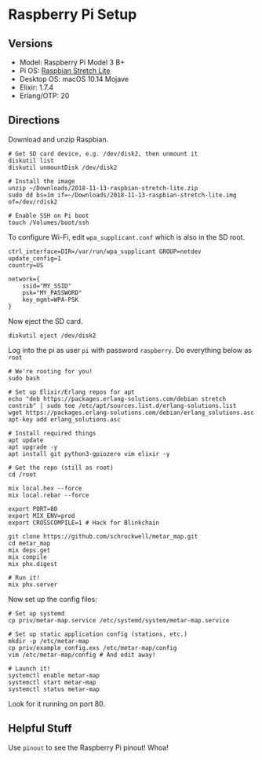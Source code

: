 # Raspberry Pi Setup

## Versions

* Model: Raspberry Pi Model 3 B+
* Pi OS: [Raspbian Stretch Lite](https://www.raspberrypi.org/downloads/raspbian/)
* Desktop OS: macOS 10.14 Mojave
* Elixir: 1.7.4
* Erlang/OTP: 20

## Directions

Download and unzip Raspbian.

```
# Get SD card device, e.g. /dev/disk2, then unmount it
diskutil list
diskutil unmountDisk /dev/disk2

# Install the image
unzip ~/Downloads/2018-11-13-raspbian-stretch-lite.zip
sudo dd bs=1m if=~/Downloads/2018-11-13-raspbian-stretch-lite.img of=/dev/rdisk2

# Enable SSH on Pi boot
touch /Volumes/boot/ssh
```

To configure Wi-Fi, edit `wpa_supplicant.conf` which is also in the SD root.

```
ctrl_interface=DIR=/var/run/wpa_supplicant GROUP=netdev
update_config=1
country=US

network={
    ssid="MY_SSID"
    psk="MY_PASSWORD"
    key_mgmt=WPA-PSK
}
```

Now eject the SD card.

```
diskutil eject /dev/disk2
```

Log into the pi as user `pi` with password `raspberry`. Do everything below as `root`

```
# We're rooting for you!
sudo bash

# Set up Elixir/Erlang repos for apt
echo "deb https://packages.erlang-solutions.com/debian stretch contrib" | sudo tee /etc/apt/sources.list.d/erlang-solutions.list
wget https://packages.erlang-solutions.com/debian/erlang_solutions.asc
apt-key add erlang_solutions.asc

# Install required things
apt update
apt upgrade -y
apt install git python3-gpiozero vim elixir -y

# Get the repo (still as root)
cd /root

mix local.hex --force
mix local.rebar --force

export PORT=80
export MIX_ENV=prod
export CROSSCOMPILE=1 # Hack for Blinkchain

git clone https://github.com/schrockwell/metar_map.git
cd metar_map
mix deps.get
mix compile
mix phx.digest

# Run it!
mix phx.server
```

Now set up the config files:

```
# Set up systemd
cp priv/metar-map.service /etc/systemd/system/metar-map.service

# Set up static application config (stations, etc.)
mkdir -p /etc/metar-map
cp priv/example_config.exs /etc/metar-map/config
vim /etc/metar-map/config # And edit away!

# Launch it!
systemctl enable metar-map
systemctl start metar-map
systemctl status metar-map
```

Look for it running on port 80.

## Helpful Stuff

Use `pinout` to see the Raspberry Pi pinout! Whoa!

